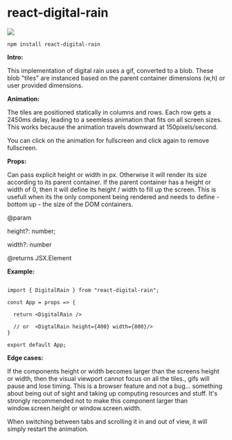 # react-digital-rain

<img src="./src/digital_rain.gif">

```
npm install react-digital-rain
```

**Intro:**

This implementation of digital rain uses a gif, converted to a blob. These blob "tiles" are instanced based on the parent container dimensions (w,h) or user provided dimensions.

**Animation:**

The tiles are positioned statically in columns and rows. Each row gets a 2450ms delay, leading to a seemless animation that fits on all screen sizes. This works because the animation travels downward at 150pixels/second.

You can click on the animation for fullscreen and click again to remove fullscreen.

**Props:**

Can pass explicit height or width in px. Otherwise it will render its size according to its parent container. If the parent container has a height or width of 0, then it will define its height / width to fill up the screen. This is usefull when its the only component being rendered and needs to define - bottom up - the size of the DOM containers.

@param

height?: number;

width?: number

@returns JSX.Element

**Example:**

```

import { DigitalRain } from "react-digital-rain";

const App = props => {

  return <DigitalRain />

  // or  <DigtalRain height={400} width={800}/>
}

export default App;
```

**Edge cases:**

If the components height or width becomes larger than the screens height or width, then the visual viewport cannot focus on all the tiles., gifs will pause and lose timing. This is a browser feature and not a bug... something about being out of sight and taking up computing resources and stuff. It's strongly recommended not to make this component larger than window.screen.height or window.screen.width.

When switching between tabs and scrolling it in and out of view, it will simply restart the animation.
